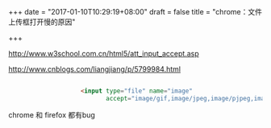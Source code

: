 +++
date = "2017-01-10T10:29:19+08:00"
draft = false
title = "chrome：文件上传框打开慢的原因"

+++


http://www.w3school.com.cn/html5/att_input_accept.asp

http://www.cnblogs.com/liangjiang/p/5799984.html


``` html

                    <input type="file" name="image"
                           accept="image/gif,image/jpeg,image/pjpeg,image/png,.png,image/bmp,image/x-windows-bmp,.bmp">

```

chrome 和 firefox 都有bug
